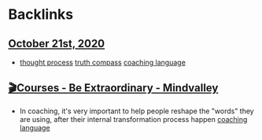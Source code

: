 
# Backlinks
## [October 21st, 2020](<October 21st, 2020.md>)
- [thought process](<thought process.md>) [truth compass](<truth compass.md>) [coaching language](<coaching language.md>)

## [🎬Courses - Be Extraordinary - Mindvalley](<🎬Courses - Be Extraordinary - Mindvalley.md>)
- In coaching, it's very important to help people reshape the "words" they are using, after their internal transformation process happen [coaching language](<coaching language.md>)

